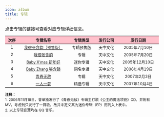 ```yaml
---
icon: album
title: 专辑
---
```


点击专辑的链接可查看对应专辑详细信息。

<table style="text-align:center; font-size:90%; width:100%; display:table">
<thead>
<tr>
    <th style="background:pink">次序</th>
    <th style="background:pink">专辑名称</th>
    <th style="background:pink">专辑类型</th>
    <th style="background:pink">发行公司</th>
    <th style="background:pink">发行日期</th>
</tr>
</thead>
<tbody>
<tr>
    <td>1</td>
    <td><a href="album1/">我很张含韵（预售版）</a></td>
    <td>专辑预售版</td>
    <td>天中文化</td>
    <td>2005年7月10日</td>
</tr>
<tr>
    <td>2</td>
    <td><a href="album2/">我很张含韵</a></td>
    <td>专辑</td>
    <td>天中文化</td>
    <td>2005年7月20日</td>
</tr>
<tr>
    <td>3</td>
    <td><a href="album3/">Baby X’mas 新年好</a></td>
    <td>迷你专辑</td>
    <td>天中文化</td>
    <td>2005年12月10日</td>
</tr>
<tr>
    <td>4</td>
    <td><a href="album4/">Baby Zhang 張含韻</a></td>
    <td>同名专辑</td>
    <td>天中文化</td>
    <td>2006年4月19日</td>
</tr>
<tr>
    <td>5</td>
    <td><a href="album5/">青春无敌</a></td>
    <td>专辑</td>
    <td>天中文化</td>
    <td>2007年2月3日</td>
</tr>
<tr>
    <td>6</td>
    <td><a href="album6/">一人一梦</a></td>
    <td>精选专辑</td>
    <td>天中文化</td>
    <td>2007年10月4日</td>
</tr>
</tbody>
</table>

<small>
<b>注释：</b><br/>
1. 2006年11月18日，曾单独发行了《青春无敌》专辑主打歌《公主的魔法项链》CD，并附有 MV。考虑到只发行了一首歌，故并未定义其为迷你专辑（EP）而列入上表中。<br/>
2. 以上专辑音源均在 QQ 音乐。
</small>